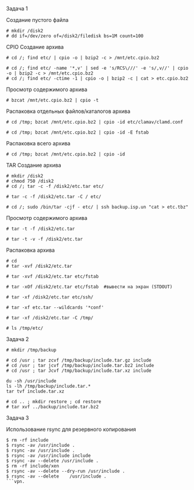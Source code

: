 Задача 1

Создание пустого файла

```
# mkdir /disk2
# dd if=/dev/zero of=/disk2/filedisk bs=1M count=100
```
CPIO
Создание архива
```
# cd /; find etc/ | cpio -o | bzip2 -c > /mnt/etc.cpio.bz2

# cd /; find etc/ -name '*,v' | sed -e 's/RCS\///' -e 's/,v//' | cpio -o | bzip2 -c > /mnt/etc.cpio.bz2
# cd /; find etc/ -ctime -1 | cpio -o | bzip2 -c | cat > etc.cpio.bz2
```
Просмотр содержимого архива
```
# bzcat /mnt/etc.cpio.bz2 | cpio -t
```
Распаковка отдельных файлов/каталогов архива
```
# cd /tmp; bzcat /mnt/etc.cpio.bz2 | cpio -id etc/clamav/clamd.conf

# cd /tmp; bzcat /mnt/etc.cpio.bz2 | cpio -id -E fstab
```
Распаковка всего архива
```
# cd /tmp; bzcat /mnt/etc.cpio.bz2 | cpio -id
```
TAR
Создание архива
```
# mkdir /disk2
# chmod 750 /disk2
# cd /; tar -c -f /disk2/etc.tar etc/

# tar -c -f /disk2/etc.tar -C / etc/

# cd /; sudo /bin/tar -cjf - etc/ | ssh backup.isp.un "cat > etc.tbz"
```
Просмотр содержимого архива
```
# tar -t -f /disk2/etc.tar

# tar -t -v -f /disk2/etc.tar
```
Распаковка архива
```
# cd
# tar -xvf /disk2/etc.tar

# tar -xvf /disk2/etc.tar etc/fstab

# tar -xOf /disk2/etc.tar etc/fstab  #вывести на экран (STDOUT)

# tar -xf /disk2/etc.tar etc/ssh/

# tar -xf etc.tar --wildcards '*conf'

# tar -xf /disk2/etc.tar -C /tmp/

# ls /tmp/etc/
```
Задача 2
```
# mkdir /tmp/backup
```
```
# cd /usr ; tar zcvf /tmp/backup/include.tar.gz include
# cd /usr ; tar jcvf /tmp/backup/include.tar.bz2 include
# cd /usr ; tar Jcvf /tmp/backup/include.tar.xz include

du -sh /usr/include
ls -lh /tmp/backup/include.tar.*
tar tvf include.tar.xz

# cd .. ; mkdir restore ; cd restore
# tar xvf ../backup/include.tar.bz2
```
Задача 3

Использование rsync для резервного копирования

```
$ rm -rf include
$ rsync -av /usr/include .
$ rsync -av /usr/include .
$ rsync -av /usr/include include
$ rsync -av --delete /usr/include .
$ rm -rf include/xen
$ rsync -av --delete --dry-run /usr/include .
$ rsync -av --delete 	/usr/include .
```vpn.
